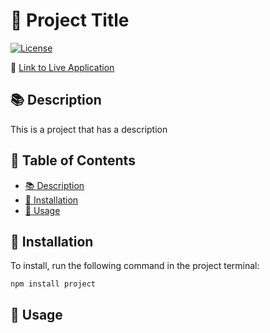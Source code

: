# 📝 Project Title
[![License](https://img.shields.io/badge/License-BSD_2--Clause-orange.svg)](https://opensource.org/licenses/BSD-2-Clause)

📌 [Link to Live Application](https://fakeurl.com)


## 📚 Description
This is a project that has a description

## 📖 Table of Contents

  - [📚 Description](#-description)
  - [💾 Installation](#-installation)
  - [🤝 Usage](#-usage)

## 💾 Installation
To install, run the following command in the project terminal:
```
npm install project
```

## 🤝 Usage




